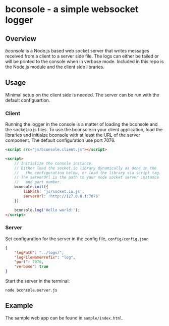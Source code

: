 # bconsole - a simple websocket logger

## Overview
_bconsole_ is a Node.js based web socket server that writes messages received from a client to a server side file. The logs can either be tailed or will be printed to the console when in verbose mode. Included in this repo is the Node.js module and the client side libraries.

## Usage

Minimal setup on the client side is needed. The server can be run with the default configuartion.

### Client

Running the logger in the console is a matter of loading the bconsole and the socket.io js files. To use the bconsole in your client application, load the libraries and initialze bconsole with at least the URL of the server component. The default configuration use port 7076.
```html
<script src="js/bconsole.client.js"></script>

<script>
    // Initialize the console instance.
    // Either load the socket.io library dynamically as done in the
    //   the configuration below, or load the library via script tag.
    // The serverUrl is the path to your node socket server instance
    //   and port number.
    bconsole.init({
	    libPath: 'js/socket.io.js',
	    serverUrl: 'http://127.0.0.1:7076'
    });

    bconsole.log('Hello world!');
</script>
```

### Server

Set configuration for the server in the config file, `config/config.json`

```json
{
    "logPath": "../logs/",
    "logFileNamePrefix": "log",
    "port": 7076,
    "verbose": true
}
```

Start the server in the terminal:

    node bconsole.server.js


## Example

The sample web app can be found in `sample/index.html`. 

